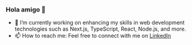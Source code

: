 ### Hola amigo 👋




- 🔭 I’m currently working on enhancing my skills in web development technologies such as Next.js, TypeScript, React, Node.js, and more. 
- 📫 How to reach me: Feel free to connect with me on [LinkedIn](https://www.linkedin.com/in/tommimaki)

